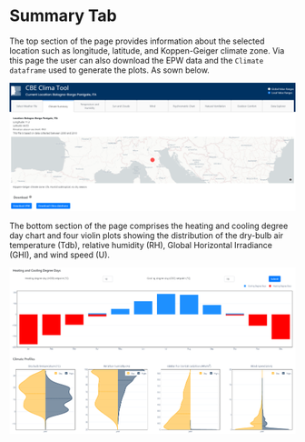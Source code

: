 # Summary Tab

The top section of the page provides information about the selected location such as longitude, latitude, and Koppen-Geiger climate zone.  Via this page the user  can  also  download  the  EPW data and the `Climate dataframe` used to generate the plots. As sown below.

![Tab summary top](../.gitbook/assets/clima-summary-top.png)

The bottom section of the page comprises the heating and cooling degree day chart and four violin plots showing the distribution of the dry-bulb air temperature (Tdb), relative humidity (RH), Global Horizontal Irradiance (GHI), and wind speed (U).

![Tab summary top](../.gitbook/assets/clima-summary-bottom.png)
